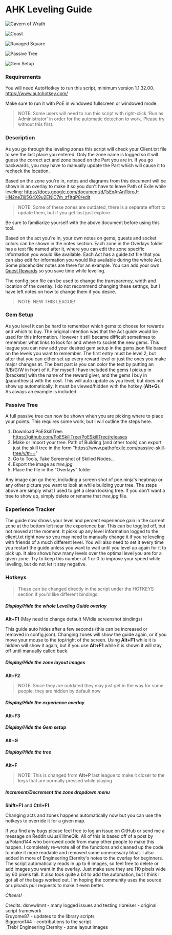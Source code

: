 # AHK Leveling Guide

![Cavern of Wrath](previews/LevelingGuidePreview1.png?raw=true "Leveling Guide in The Cavern of Wrath")

![Coast](previews/LevelingGuidePreview2.png?raw=true "Leveling Guide in The Coast Act 2")

![Ravaged Square](previews/LevelingGuidePreview3.png?raw=true "Leveling Guide in The Ravaged Square Part 2")

![Passive Tree](previews/LevelingGuidePreview4.png?raw=true "Will now show PoESkillTree image")

![Gem Setup](previews/LevelingGuidePreview5.png?raw=true "Will now show desired links at given levels")

### Requirements

You will need AutoHotkey to run this script, minimum version 1.1.32.00. https://www.autohotkey.com/

Make sure to run it with PoE in windowed fullscreen or windowed mode.

>NOTE: Some users will need to run this script with right-click 'Run as Administrator' in order for the automatic detection to work. Please try without this first.

### Description

As you go through the leveling zones this script will check your Client.txt file to see the last place you entered. Only the zone name is logged so it will guess the correct act and zone based on the Part you are in. If you go backwards, you may have to manually update the Part which will cause it to recheck the location.

Based on the zone you're in, notes and diagrams from this document will be shown in an overlay to make it so you don't have to leave Path of Exile while leveling: https://docs.google.com/document/d/1sExA-AnTbroJ-HN2neZiij5G4X9u2ENlC7m_zf1tqP8/edit

>NOTE: Some of these zones are outdated, there is a separate effort to update them, but if you get lost just explore.

Be sure to familiarize yourself with the above document before using this tool.

Based on the act you're in, your own notes on gems, quests and socket colors can be shown in the notes section. Each zone in the Overlays folder has a text file named after it, where you can edit the zone specific information you would like available. Each Act has a guide.txt file that you can also edit for information you would like available during the whole Act. Some placeholder notes are there for an example. You can add your own [Quest Rewards](https://pathofexile.gamepedia.com/Quest_Rewards) so you save time while leveling.

The config.json file can be used to change the transparency, width and location of the overlay. I do not recommend changing these settngs, but I have left notes on how to change them if you desire.

>NOTE: NEW THIS LEAGUE!

### Gem Setup

As you level it can be hard to remember which gems to choose for rewards and which to buy. The original intention was that the Act guide would be used for this information. However it still became difficult sometimes to remember what links to look for and where to socket the new gems. This league you can now add your desired gem setup in the gems.json file based on the levels you want to remember. The first entry must be level 2, but after that you can either set up every reward level or just the ones you make major changes at. The best part is you can color the text by putting an R/B/G/W in front of it. For myself I have included the gems I pickup in [brackets] with the name of the reward giver, and the gems I buy in (paranthesis) with the cost. This will auto update as you level, but does not show up automatically. It must be viewed/hidden with the hotkey (**Alt+G**). As always an example is included.

### Passive Tree

A full passive tree can now be shown when you are picking where to place your points. This requires some work, but I will outline the steps here.  
1) Download PoESkillTree: https://github.com/PoESkillTree/PoESkillTree/releases  
2) Make or Import your tree. Path of Building (and other tools) can export just the skill tree in the form "https://www.pathofexile.com/passive-skill-tree/v/#=="  
3) Go to Tools, Take Screenshot of Skilled Nodes...  
4) Export the image as *tree.jpg*  
5) Place the file in the "Overlays" folder  

Any image can go there, including a screen shot of poe.ninja's heatmap or any other picture you want to look at while building your tree. The steps above are simply what I used to get a clean looking tree. If you don't want a tree to show up, simply delete or rename that *tree.jpg* file.

### Experience Tracker

The guide now shows your level and percent experience gain in the current zone at the bottom left near the experience bar. This can be toggled off, but not moved at the moment. It picks up any level information logged to the client.txt right now so you may need to manually change it if you're leveling with friends of a much different level. You will also need to set it every time you restart the guide unless you want to wait until you level up again for it to pick up. It also shows how many levels over the optimal level you are for a given zone. Try to keep this number at 1 or 0 to improve your speed while leveling, but do not let it stay negative.

### Hotkeys

>These can be changed directly in the script under the HOTKEYS section if you'd like different bindings.

##### Display/Hide the whole Leveling Guide overlay
**Alt+F1** (May need to change default NVidia screenshot bindings)

This guide auto hides after a few seconds (this can be increased or removed in config.json). Changing zones will show the guide again, or if you move your mouse to the top/right of the screen. Using **Alt+F1** while it is hidden will show it again, but if you use **Alt+F1** while it is shown it will stay off until manually called back.

##### Display/Hide the zone layout images
**Alt+F2**

>NOTE: Since they are outdated they may just get in the way for some people, they are hidden by default now

##### Display/Hide the experience overlay
**Alt+F3**

##### Display/Hide the Gem setup
**Alt+G**

##### Display/Hide the tree
**Alt+F**

>NOTE: This is changed from **Alt+P** last league to make it closer to the keys that are normally pressed while playing

##### Increment/Decrement the zone dropdown menu
**Shift+F1** and **Ctrl+F1**

Changing acts and zones happens automatically now but you can use the hotkeys to override it for a given map.

If you find any bugs please feel free to log an issue on GitHub or send me a message on Reddit u/JusKillmeQik. All of this is based off of a post by u/Poland144 who borrowed code from many other people to make this happen. I completely re-wrote all of the functions and cleaned up the code to make it more readable and removed some unnecessary bloat. I also added in more of Engineering Eternity's notes to the overlay for beginners. The script automatically reads in up to 6 images, so feel free to delete or add images you want in the overlay. Just make sure they are 110 pixels wide by 60 pixels tall. It also took quite a bit to add the automation, but I think I got all of the bugs worked out. I'm hoping the community uses the source or uploads pull requests to make it even better.

*Cheers!*

Credits:
dsnvwlmnt - many logged issues and testing
rioreiser - original script framework  
Eruyome87 - updates to the library scripts  
Biggoron144 - contributions to the script  
_Treb/ Engineering Eternity - zone layout images  
